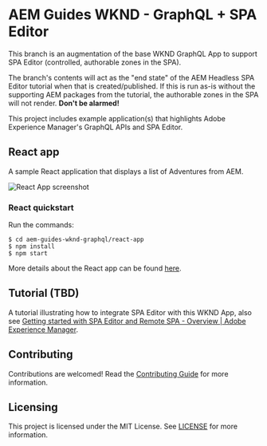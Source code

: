 # AEM Guides WKND - GraphQL + SPA Editor

This branch is an augmentation of the base WKND GraphQL App to support SPA Editor (controlled, authorable zones in the SPA).

The branch's contents will act as the "end state" of the AEM Headless SPA Editor tutorial when that is created/published. If this is run as-is without the supporting AEM packages from the tutorial, the authorable zones in the SPA will not render. **Don't be alarmed!**


This project includes example application(s) that highlights Adobe Experience Manager's GraphQL APIs and SPA Editor.

## React app

A sample React application that displays a list of Adventures from AEM.

![React App screenshot](react-app/docs/react-screenshot.png)

### React quickstart

Run the commands:

```
$ cd aem-guides-wknd-graphql/react-app
$ npm install
$ npm start
```

More details about the React app can be found [here](./react-app).

## Tutorial (TBD)

A tutorial illustrating how to integrate SPA Editor with this WKND App, also see [Getting started with SPA Editor and Remote SPA - Overview | Adobe Experience Manager](https://experienceleague.adobe.com/docs/experience-manager-learn/getting-started-with-aem-headless/spa-editor/remote-spa/overview.html?lang=en).

## Contributing

Contributions are welcomed! Read the [Contributing Guide](./.github/CONTRIBUTING.md) for more information.

## Licensing

This project is licensed under the MIT License. See [LICENSE](LICENSE) for more information.